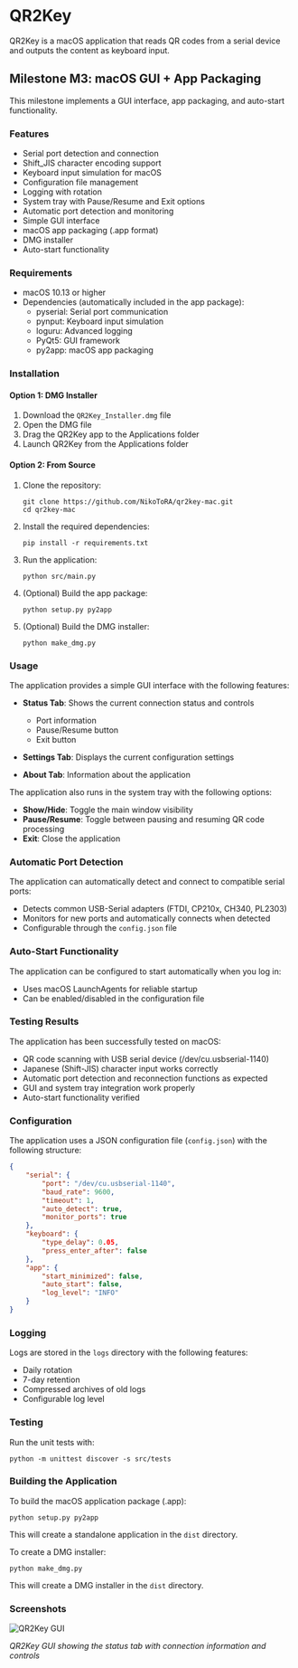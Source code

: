 # QR2Key

QR2Key is a macOS application that reads QR codes from a serial device and outputs the content as keyboard input.

## Milestone M3: macOS GUI + App Packaging

This milestone implements a GUI interface, app packaging, and auto-start functionality.

### Features

- Serial port detection and connection
- Shift_JIS character encoding support
- Keyboard input simulation for macOS
- Configuration file management
- Logging with rotation
- System tray with Pause/Resume and Exit options
- Automatic port detection and monitoring
- Simple GUI interface
- macOS app packaging (.app format)
- DMG installer
- Auto-start functionality

### Requirements

- macOS 10.13 or higher
- Dependencies (automatically included in the app package):
  - pyserial: Serial port communication
  - pynput: Keyboard input simulation
  - loguru: Advanced logging
  - PyQt5: GUI framework
  - py2app: macOS app packaging

### Installation

#### Option 1: DMG Installer

1. Download the `QR2Key_Installer.dmg` file
2. Open the DMG file
3. Drag the QR2Key app to the Applications folder
4. Launch QR2Key from the Applications folder

#### Option 2: From Source

1. Clone the repository:
   ```
   git clone https://github.com/NikoToRA/qr2key-mac.git
   cd qr2key-mac
   ```

2. Install the required dependencies:
   ```
   pip install -r requirements.txt
   ```

3. Run the application:
   ```
   python src/main.py
   ```

4. (Optional) Build the app package:
   ```
   python setup.py py2app
   ```

5. (Optional) Build the DMG installer:
   ```
   python make_dmg.py
   ```

### Usage

The application provides a simple GUI interface with the following features:

- **Status Tab**: Shows the current connection status and controls
  - Port information
  - Pause/Resume button
  - Exit button

- **Settings Tab**: Displays the current configuration settings

- **About Tab**: Information about the application

The application also runs in the system tray with the following options:
- **Show/Hide**: Toggle the main window visibility
- **Pause/Resume**: Toggle between pausing and resuming QR code processing
- **Exit**: Close the application

### Automatic Port Detection

The application can automatically detect and connect to compatible serial ports:
- Detects common USB-Serial adapters (FTDI, CP210x, CH340, PL2303)
- Monitors for new ports and automatically connects when detected
- Configurable through the `config.json` file

### Auto-Start Functionality

The application can be configured to start automatically when you log in:
- Uses macOS LaunchAgents for reliable startup
- Can be enabled/disabled in the configuration file

### Testing Results

The application has been successfully tested on macOS:
- QR code scanning with USB serial device (/dev/cu.usbserial-1140)
- Japanese (Shift-JIS) character input works correctly
- Automatic port detection and reconnection functions as expected
- GUI and system tray integration work properly
- Auto-start functionality verified

### Configuration

The application uses a JSON configuration file (`config.json`) with the following structure:

```json
{
    "serial": {
        "port": "/dev/cu.usbserial-1140",
        "baud_rate": 9600,
        "timeout": 1,
        "auto_detect": true,
        "monitor_ports": true
    },
    "keyboard": {
        "type_delay": 0.05,
        "press_enter_after": false
    },
    "app": {
        "start_minimized": false,
        "auto_start": false,
        "log_level": "INFO"
    }
}
```

### Logging

Logs are stored in the `logs` directory with the following features:
- Daily rotation
- 7-day retention
- Compressed archives of old logs
- Configurable log level

### Testing

Run the unit tests with:

```
python -m unittest discover -s src/tests
```

### Building the Application

To build the macOS application package (.app):

```
python setup.py py2app
```

This will create a standalone application in the `dist` directory.

To create a DMG installer:

```
python make_dmg.py
```

This will create a DMG installer in the `dist` directory.

### Screenshots

![QR2Key GUI](resources/gui_screenshot.png)

*QR2Key GUI showing the status tab with connection information and controls*
